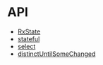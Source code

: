 # API

- [RxState](./rx-state.md)
- [stateful](./operators/stateful.md)
- [select](./operators/select.md)
- [distinctUntilSomeChanged](./operators/distinct-until-some-changed.md)
